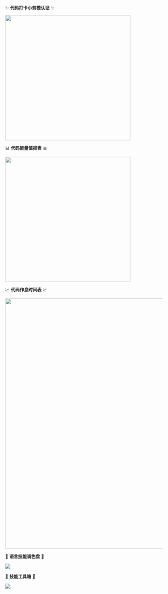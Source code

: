 <!--
**GALA-Lin/GALA-Lin** is a ✨ _special_ ✨ repository because its `README.md` (this file) appears on your GitHub profile.

Here are some ideas to get you started:

- 🔭 I’m currently working on ...
- 🌱 I’m currently learning ...
- 👯 I’m looking to collaborate on ...
- 🤔 I’m looking for help with ...
- 💬 Ask me about ...
- 📫 How to reach me: ...
- 😄 Pronouns: ...
- ⚡ Fun fact: ...
-->
<!--
**GALA-Lin/GALA-Lin** is a ✨ _special_ ✨ repository because its `README.md` (this file) appears on your GitHub profile.

Here are some ideas to get you started:

- 🔭 I’m currently working on ...
- 🌱 I’m currently learning ...
- 👯 I’m looking to collaborate on ...
- 🤔 I’m looking for help with ...
- 💬 Ask me about ...
- 📫 How to reach me: ...
- 😄 Pronouns: ...
- ⚡ Fun fact: ...
-->

✨ **代码打卡小劳模认证** ✨

<img width="400" src="https://streak-stats.demolab.com?user=GALA-Lin&theme=transparent&date_format=%5BY.%5Dn.j&hide_border=true" />

📊 **代码能量值报表** 📊

<img width="400" src="https://github-readme-stats.vercel.app/api?username=GALA-Lin&theme=transparent&include_all_commits=true&show_icons=true&hide_border=true" />

📈 **代码作息时间表** 📈

<img width="800" src="https://github-readme-activity-graph.vercel.app/graph?username=GALA-Lin&theme=github-compact&hide_border=true&area=true">

🎨 **语言技能调色盘** 🎨

<img src="https://github-readme-stats.vercel.app/api/top-langs/?username=GALA-Lin&theme=transparent&hide_border=true&layout=donut-vertical&langs_count=6" />

🔧 **技能工具箱** 🔧

<img src="https://skillicons.dev/icons?i=cpp,java,vue,html,css,js,ts,md,&theme=light" />
